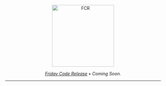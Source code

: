 <div align="center">
  <br>
  <img src="/images/logo-small.png" alt="FCR" width="200"/>
  <br>  
  <p align="center">
    <i><a href="https://fridaycoderelease.com">Friday Code Release</a></i>
    •
    <i>Coming Soon.</i>
  </p>
</div>

---